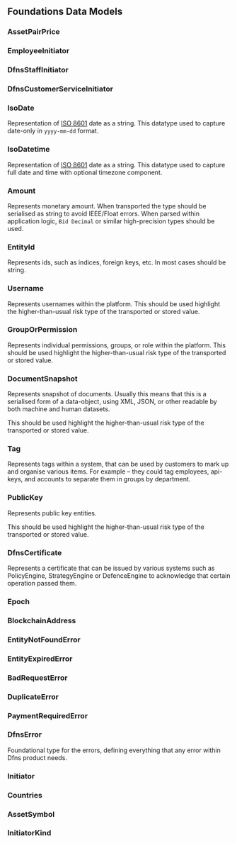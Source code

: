 
## Foundations Data Models   


### AssetPairPrice
 
    

### EmployeeInitiator
 
    

### DfnsStaffInitiator
 
    

### DfnsCustomerServiceInitiator
 
    

### IsoDate
Representation of [ISO 8601](https://en.wikipedia.org/wiki/ISO_8601) date as a string. This datatype used to capture date-only in `yyyy-mm-dd` format. 
    

### IsoDatetime
Representation of [ISO 8601](https://en.wikipedia.org/wiki/ISO_8601) date as a string. This datatype used to capture full date and time with optional timezone component. 
    

### Amount
Represents monetary amount. When transported  the type should be serialised as string to avoid IEEE/Float errors. When parsed within application logic, `Bid Decimal` or similar high-precision types should be used. 
    

### EntityId
Represents ids, such as indices, foreign keys, etc. In most cases should be string. 
    

### Username
Represents usernames within the platform. This should be used highlight the higher-than-usual risk type of the transported or stored value. 
    

### GroupOrPermission
Represents individual permissions, groups, or role within the platform. This should be used highlight the higher-than-usual risk type of the transported or stored value. 
    

### DocumentSnapshot
Represents snapshot of documents. Usually this means that this is a serialised form of a data-object, using XML, JSON, or other readable by both machine and human datasets.

This should be used highlight the higher-than-usual risk type of the transported or stored value.
 
    

### Tag
Represents tags within a system, that can be used by customers to mark up and organise various items. For example – they could tag employees, api-keys, and accounts to separate them in groups by department. 
    

### PublicKey
Represents public key entities.

This should be used highlight the higher-than-usual risk type of the transported or stored value.
 
    

### DfnsCertificate
Represents a certificate that can be issued by various systems such as PolicyEngine, StrategyEngine or DefenceEngine to acknowledge that certain operation passed them.
 
    

### Epoch
 
    

### BlockchainAddress
 
    

### EntityNotFoundError
 
    

### EntityExpiredError
 
    

### BadRequestError
 
    

### DuplicateError
 
    

### PaymentRequiredError
 
    

### DfnsError
Foundational type for the errors, defining everything that any error within Dfns product needs. 
    

### Initiator
 
    

### Countries
 
    

### AssetSymbol
 
    

### InitiatorKind
 
    
